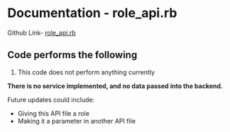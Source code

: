 # Documentation - role_api.rb

Github Link-
[role_api.rb](https://github.com/thoth-tech/dream-big/blob/d72249d788068c71962e5a760ab1e15caef50ce5/dream-big-api/app/api/role_api.rb)

## Code performs the following

1. This code does not perform anything currently

**There is no service implemented, and no data passed into the backend.**

Future updates could include:

- Giving this API file a role
- Making it a parameter in another API file
